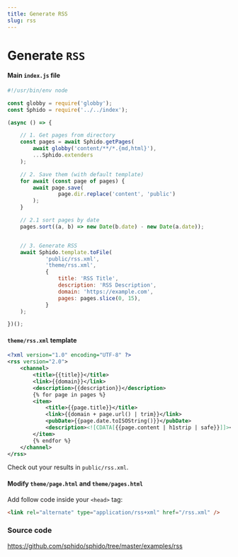 ```yaml
---
title: Generate RSS
slug: rss
---
```


# Generate `RSS`

#### Main `index.js` file
 
```js
#!/usr/bin/env node

const globby = require('globby');
const Sphido = require('../../index');

(async () => {

	// 1. Get pages from directory
	const pages = await Sphido.getPages(
		await globby('content/**/*.{md,html}'),
		...Sphido.extenders
	);

	// 2. Save them (with default template)
	for await (const page of pages) {
		await page.save(
				page.dir.replace('content', 'public')
		);
	}

	// 2.1 sort pages by date
	pages.sort((a, b) => new Date(b.date) - new Date(a.date));


	// 3. Generate RSS
	await Sphido.template.toFile(
			'public/rss.xml',
			'theme/rss.xml',
			{
				title: 'RSS Title',
				description: 'RSS Description',
				domain: 'https://example.com',
				pages: pages.slice(0, 15),
			}
	);

})();
```

#### `theme/rss.xml` template

```xml
<?xml version="1.0" encoding="UTF-8" ?>
<rss version="2.0">
	<channel>
		<title>{{title}}</title>
		<link>{{domain}}</link>
		<description>{{description}}</description>
		{% for page in pages %}
		<item>
			<title>{{page.title}}</title>
			<link>{{domain + page.url() | trim}}</link>
			<pubDate>{{page.date.toISOString()}}</pubDate>
			<description><![CDATA[{{page.content | h1strip | safe}}]]></description>
		</item>
		{% endfor %}
	</channel>
</rss>
```

Check out your results in `public/rss.xml`.

#### Modify `theme/page.html` and `theme/pages.html`

Add follow code inside your `<head>` tag:
  
```html
<link rel="alternate" type="application/rss+xml" href="/rss.xml" />
``` 

### Source code

https://github.com/sphido/sphido/tree/master/examples/rss